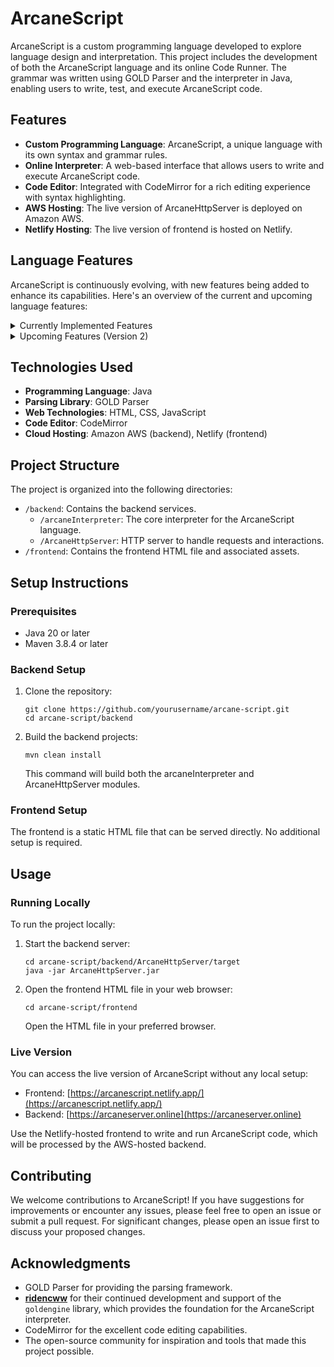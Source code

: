 # ArcaneScript

ArcaneScript is a custom programming language developed to explore language design and interpretation. This project includes the development of both the ArcaneScript language and its online Code Runner. The grammar was written using GOLD Parser and the interpreter in Java, enabling users to write, test, and execute ArcaneScript code.

## Features

- **Custom Programming Language**: ArcaneScript, a unique language with its own syntax and grammar rules.
- **Online Interpreter**: A web-based interface that allows users to write and execute ArcaneScript code.
- **Code Editor**: Integrated with CodeMirror for a rich editing experience with syntax highlighting.
- **AWS Hosting**: The live version of ArcaneHttpServer is deployed on Amazon AWS.
- **Netlify Hosting**: The live version of frontend is hosted on Netlify.

## Language Features

ArcaneScript is continuously evolving, with new features being added to enhance its capabilities. Here's an overview of the current and upcoming language features:

<details>
  <summary>Currently Implemented Features</summary>

- **Mathematical Operations**: Support for basic arithmetic and complex mathematical expressions.
- **Comparison Operations**: Ability to compare values and expressions.
- **Loops**: For & While loop.
- **Arrays**: Support for one-dimensional arrays
- **Functions**

</details>

<details>
  <summary>Upcoming Features (Version 2)</summary>

- **2D Arrays**
- **Linked List**
- **Stack**
- Additional data structures

</details>


## Technologies Used

- **Programming Language**: Java
- **Parsing Library**: GOLD Parser
- **Web Technologies**: HTML, CSS, JavaScript
- **Code Editor**: CodeMirror
- **Cloud Hosting**: Amazon AWS (backend), Netlify (frontend)

## Project Structure

The project is organized into the following directories:

- `/backend`: Contains the backend services.
  - `/arcaneInterpreter`: The core interpreter for the ArcaneScript language.
  - `/ArcaneHttpServer`: HTTP server to handle requests and interactions.
- `/frontend`: Contains the frontend HTML file and associated assets.

## Setup Instructions

### Prerequisites
- Java 20 or later
- Maven 3.8.4 or later

### Backend Setup

1. Clone the repository:
   ```
   git clone https://github.com/yourusername/arcane-script.git
   cd arcane-script/backend
   ```

2. Build the backend projects:
   ```
   mvn clean install
   ```
   This command will build both the arcaneInterpreter and ArcaneHttpServer modules.

### Frontend Setup

The frontend is a static HTML file that can be served directly. No additional setup is required.

## Usage

### Running Locally

To run the project locally:

1. Start the backend server:
   ```
   cd arcane-script/backend/ArcaneHttpServer/target
   java -jar ArcaneHttpServer.jar
   ```

2. Open the frontend HTML file in your web browser:
   ```
   cd arcane-script/frontend
   ```
   Open the HTML file in your preferred browser.

### Live Version

You can access the live version of ArcaneScript without any local setup:

- Frontend: [https://arcanescript.netlify.app/](https://arcanescript.netlify.app/)
- Backend: [https://arcaneserver.online](https://arcaneserver.online)

Use the Netlify-hosted frontend to write and run ArcaneScript code, which will be processed by the AWS-hosted backend.

## Contributing

We welcome contributions to ArcaneScript! If you have suggestions for improvements or encounter any issues, please feel free to open an issue or submit a pull request. For significant changes, please open an issue first to discuss your proposed changes.

## Acknowledgments

- GOLD Parser for providing the parsing framework.
- **[ridencww](https://github.com/ridencww)** for their continued development and support of the `goldengine` library, which provides the foundation for the ArcaneScript interpreter.
- CodeMirror for the excellent code editing capabilities.
- The open-source community for inspiration and tools that made this project possible.
